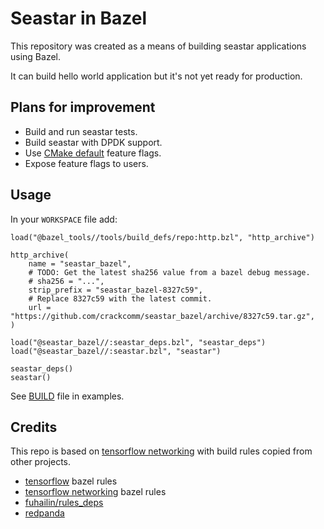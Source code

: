 # Seastar in Bazel

This repository was created as a means of building seastar applications using Bazel.

It can build hello world application but it's not yet ready for production.

## Plans for improvement

* Build and run seastar tests.
* Build seastar with DPDK support.
* Use [CMake default](https://github.com/scylladb/seastar/blob/784bfdd8f745f6b2ac260e0098c8685e33a34475/CMakeLists.txt#L804-L806) feature flags.
* Expose feature flags to users.

## Usage

In your `WORKSPACE` file add:

```starlark
load("@bazel_tools//tools/build_defs/repo:http.bzl", "http_archive")

http_archive(
    name = "seastar_bazel",
    # TODO: Get the latest sha256 value from a bazel debug message.
    # sha256 = "...",
    strip_prefix = "seastar_bazel-8327c59",
    # Replace 8327c59 with the latest commit.
    url = "https://github.com/crackcomm/seastar_bazel/archive/8327c59.tar.gz",
)

load("@seastar_bazel//:seastar_deps.bzl", "seastar_deps")
load("@seastar_bazel//:seastar.bzl", "seastar")

seastar_deps()
seastar()
```

See [BUILD](https://github.com/crackcomm/seastar_bazel/blob/main/examples/BUILD) file in examples.

## Credits

This repo is based on [tensorflow networking](https://github.com/tensorflow/networking/) with build rules copied from other projects.

* [tensorflow](https://github.com/tensorflow/tensorflow/) bazel rules
* [tensorflow networking](https://github.com/tensorflow/networking/) bazel rules
* [fuhailin/rules_deps](https://github.com/fuhailin/rules_deps)
* [redpanda](https://github.com/redpanda-data/redpanda/blob/b5db3b3a96f04b0e17344ac23025377eeaeb374b/cmake/oss.cmake.in#L168)

